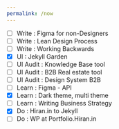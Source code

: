 ```yaml
---
permalink: /now
---
```


- [ ] Write : Figma for non-Designers
- [ ] Write : Lean Design Process
- [ ] Write : Working Backwards
- [x] UI : Jekyll Garden
- [ ] UI Audit : Knowledge Base tool
- [ ] UI Audit : B2B Real estate tool
- [ ] UI Audit : Design System B2B
- [ ] Learn : Figma - API
- [x] Learn : Dark theme, multi theme
- [ ] Learn : Writing Business Strategy
- [x] Do : Hiran.in to Jekyll 
- [ ] Do : WP at Portfolio.Hiran.in